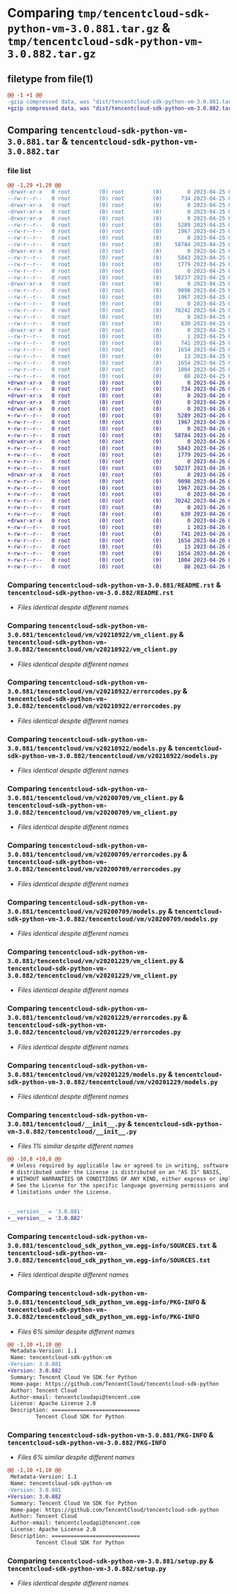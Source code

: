# Comparing `tmp/tencentcloud-sdk-python-vm-3.0.881.tar.gz` & `tmp/tencentcloud-sdk-python-vm-3.0.882.tar.gz`

## filetype from file(1)

```diff
@@ -1 +1 @@
-gzip compressed data, was "dist/tencentcloud-sdk-python-vm-3.0.881.tar", last modified: Tue Apr 25 01:00:39 2023, max compression
+gzip compressed data, was "dist/tencentcloud-sdk-python-vm-3.0.882.tar", last modified: Wed Apr 26 03:59:30 2023, max compression
```

## Comparing `tencentcloud-sdk-python-vm-3.0.881.tar` & `tencentcloud-sdk-python-vm-3.0.882.tar`

### file list

```diff
@@ -1,29 +1,29 @@
-drwxr-xr-x   0 root         (0) root         (0)        0 2023-04-25 01:00:39.000000 tencentcloud-sdk-python-vm-3.0.881/
--rw-r--r--   0 root         (0) root         (0)      734 2023-04-25 01:00:39.000000 tencentcloud-sdk-python-vm-3.0.881/README.rst
-drwxr-xr-x   0 root         (0) root         (0)        0 2023-04-25 01:00:39.000000 tencentcloud-sdk-python-vm-3.0.881/tencentcloud/
-drwxr-xr-x   0 root         (0) root         (0)        0 2023-04-25 01:00:39.000000 tencentcloud-sdk-python-vm-3.0.881/tencentcloud/vm/
-drwxr-xr-x   0 root         (0) root         (0)        0 2023-04-25 01:00:39.000000 tencentcloud-sdk-python-vm-3.0.881/tencentcloud/vm/v20210922/
--rw-r--r--   0 root         (0) root         (0)     5289 2023-04-25 01:00:39.000000 tencentcloud-sdk-python-vm-3.0.881/tencentcloud/vm/v20210922/vm_client.py
--rw-r--r--   0 root         (0) root         (0)     1967 2023-04-25 01:00:39.000000 tencentcloud-sdk-python-vm-3.0.881/tencentcloud/vm/v20210922/errorcodes.py
--rw-r--r--   0 root         (0) root         (0)        0 2023-04-25 01:00:39.000000 tencentcloud-sdk-python-vm-3.0.881/tencentcloud/vm/v20210922/__init__.py
--rw-r--r--   0 root         (0) root         (0)    58784 2023-04-25 01:00:39.000000 tencentcloud-sdk-python-vm-3.0.881/tencentcloud/vm/v20210922/models.py
-drwxr-xr-x   0 root         (0) root         (0)        0 2023-04-25 01:00:39.000000 tencentcloud-sdk-python-vm-3.0.881/tencentcloud/vm/v20200709/
--rw-r--r--   0 root         (0) root         (0)     5843 2023-04-25 01:00:39.000000 tencentcloud-sdk-python-vm-3.0.881/tencentcloud/vm/v20200709/vm_client.py
--rw-r--r--   0 root         (0) root         (0)     1779 2023-04-25 01:00:39.000000 tencentcloud-sdk-python-vm-3.0.881/tencentcloud/vm/v20200709/errorcodes.py
--rw-r--r--   0 root         (0) root         (0)        0 2023-04-25 01:00:39.000000 tencentcloud-sdk-python-vm-3.0.881/tencentcloud/vm/v20200709/__init__.py
--rw-r--r--   0 root         (0) root         (0)    50237 2023-04-25 01:00:39.000000 tencentcloud-sdk-python-vm-3.0.881/tencentcloud/vm/v20200709/models.py
-drwxr-xr-x   0 root         (0) root         (0)        0 2023-04-25 01:00:39.000000 tencentcloud-sdk-python-vm-3.0.881/tencentcloud/vm/v20201229/
--rw-r--r--   0 root         (0) root         (0)     9098 2023-04-25 01:00:39.000000 tencentcloud-sdk-python-vm-3.0.881/tencentcloud/vm/v20201229/vm_client.py
--rw-r--r--   0 root         (0) root         (0)     1967 2023-04-25 01:00:39.000000 tencentcloud-sdk-python-vm-3.0.881/tencentcloud/vm/v20201229/errorcodes.py
--rw-r--r--   0 root         (0) root         (0)        0 2023-04-25 01:00:39.000000 tencentcloud-sdk-python-vm-3.0.881/tencentcloud/vm/v20201229/__init__.py
--rw-r--r--   0 root         (0) root         (0)    70242 2023-04-25 01:00:39.000000 tencentcloud-sdk-python-vm-3.0.881/tencentcloud/vm/v20201229/models.py
--rw-r--r--   0 root         (0) root         (0)        0 2023-04-25 01:00:39.000000 tencentcloud-sdk-python-vm-3.0.881/tencentcloud/vm/__init__.py
--rw-r--r--   0 root         (0) root         (0)      630 2023-04-25 01:00:39.000000 tencentcloud-sdk-python-vm-3.0.881/tencentcloud/__init__.py
-drwxr-xr-x   0 root         (0) root         (0)        0 2023-04-25 01:00:39.000000 tencentcloud-sdk-python-vm-3.0.881/tencentcloud_sdk_python_vm.egg-info/
--rw-r--r--   0 root         (0) root         (0)        1 2023-04-25 01:00:39.000000 tencentcloud-sdk-python-vm-3.0.881/tencentcloud_sdk_python_vm.egg-info/dependency_links.txt
--rw-r--r--   0 root         (0) root         (0)      741 2023-04-25 01:00:39.000000 tencentcloud-sdk-python-vm-3.0.881/tencentcloud_sdk_python_vm.egg-info/SOURCES.txt
--rw-r--r--   0 root         (0) root         (0)     1654 2023-04-25 01:00:39.000000 tencentcloud-sdk-python-vm-3.0.881/tencentcloud_sdk_python_vm.egg-info/PKG-INFO
--rw-r--r--   0 root         (0) root         (0)       13 2023-04-25 01:00:39.000000 tencentcloud-sdk-python-vm-3.0.881/tencentcloud_sdk_python_vm.egg-info/top_level.txt
--rw-r--r--   0 root         (0) root         (0)     1654 2023-04-25 01:00:39.000000 tencentcloud-sdk-python-vm-3.0.881/PKG-INFO
--rw-r--r--   0 root         (0) root         (0)     1004 2023-04-25 01:00:39.000000 tencentcloud-sdk-python-vm-3.0.881/setup.py
--rw-r--r--   0 root         (0) root         (0)       88 2023-04-25 01:00:39.000000 tencentcloud-sdk-python-vm-3.0.881/setup.cfg
+drwxr-xr-x   0 root         (0) root         (0)        0 2023-04-26 03:59:30.000000 tencentcloud-sdk-python-vm-3.0.882/
+-rw-r--r--   0 root         (0) root         (0)      734 2023-04-26 03:59:30.000000 tencentcloud-sdk-python-vm-3.0.882/README.rst
+drwxr-xr-x   0 root         (0) root         (0)        0 2023-04-26 03:59:30.000000 tencentcloud-sdk-python-vm-3.0.882/tencentcloud/
+drwxr-xr-x   0 root         (0) root         (0)        0 2023-04-26 03:59:30.000000 tencentcloud-sdk-python-vm-3.0.882/tencentcloud/vm/
+drwxr-xr-x   0 root         (0) root         (0)        0 2023-04-26 03:59:30.000000 tencentcloud-sdk-python-vm-3.0.882/tencentcloud/vm/v20210922/
+-rw-r--r--   0 root         (0) root         (0)     5289 2023-04-26 03:59:30.000000 tencentcloud-sdk-python-vm-3.0.882/tencentcloud/vm/v20210922/vm_client.py
+-rw-r--r--   0 root         (0) root         (0)     1967 2023-04-26 03:59:30.000000 tencentcloud-sdk-python-vm-3.0.882/tencentcloud/vm/v20210922/errorcodes.py
+-rw-r--r--   0 root         (0) root         (0)        0 2023-04-26 03:59:30.000000 tencentcloud-sdk-python-vm-3.0.882/tencentcloud/vm/v20210922/__init__.py
+-rw-r--r--   0 root         (0) root         (0)    58784 2023-04-26 03:59:30.000000 tencentcloud-sdk-python-vm-3.0.882/tencentcloud/vm/v20210922/models.py
+drwxr-xr-x   0 root         (0) root         (0)        0 2023-04-26 03:59:30.000000 tencentcloud-sdk-python-vm-3.0.882/tencentcloud/vm/v20200709/
+-rw-r--r--   0 root         (0) root         (0)     5843 2023-04-26 03:59:30.000000 tencentcloud-sdk-python-vm-3.0.882/tencentcloud/vm/v20200709/vm_client.py
+-rw-r--r--   0 root         (0) root         (0)     1779 2023-04-26 03:59:30.000000 tencentcloud-sdk-python-vm-3.0.882/tencentcloud/vm/v20200709/errorcodes.py
+-rw-r--r--   0 root         (0) root         (0)        0 2023-04-26 03:59:30.000000 tencentcloud-sdk-python-vm-3.0.882/tencentcloud/vm/v20200709/__init__.py
+-rw-r--r--   0 root         (0) root         (0)    50237 2023-04-26 03:59:30.000000 tencentcloud-sdk-python-vm-3.0.882/tencentcloud/vm/v20200709/models.py
+drwxr-xr-x   0 root         (0) root         (0)        0 2023-04-26 03:59:30.000000 tencentcloud-sdk-python-vm-3.0.882/tencentcloud/vm/v20201229/
+-rw-r--r--   0 root         (0) root         (0)     9098 2023-04-26 03:59:30.000000 tencentcloud-sdk-python-vm-3.0.882/tencentcloud/vm/v20201229/vm_client.py
+-rw-r--r--   0 root         (0) root         (0)     1967 2023-04-26 03:59:30.000000 tencentcloud-sdk-python-vm-3.0.882/tencentcloud/vm/v20201229/errorcodes.py
+-rw-r--r--   0 root         (0) root         (0)        0 2023-04-26 03:59:30.000000 tencentcloud-sdk-python-vm-3.0.882/tencentcloud/vm/v20201229/__init__.py
+-rw-r--r--   0 root         (0) root         (0)    70242 2023-04-26 03:59:30.000000 tencentcloud-sdk-python-vm-3.0.882/tencentcloud/vm/v20201229/models.py
+-rw-r--r--   0 root         (0) root         (0)        0 2023-04-26 03:59:30.000000 tencentcloud-sdk-python-vm-3.0.882/tencentcloud/vm/__init__.py
+-rw-r--r--   0 root         (0) root         (0)      630 2023-04-26 03:59:30.000000 tencentcloud-sdk-python-vm-3.0.882/tencentcloud/__init__.py
+drwxr-xr-x   0 root         (0) root         (0)        0 2023-04-26 03:59:30.000000 tencentcloud-sdk-python-vm-3.0.882/tencentcloud_sdk_python_vm.egg-info/
+-rw-r--r--   0 root         (0) root         (0)        1 2023-04-26 03:59:30.000000 tencentcloud-sdk-python-vm-3.0.882/tencentcloud_sdk_python_vm.egg-info/dependency_links.txt
+-rw-r--r--   0 root         (0) root         (0)      741 2023-04-26 03:59:30.000000 tencentcloud-sdk-python-vm-3.0.882/tencentcloud_sdk_python_vm.egg-info/SOURCES.txt
+-rw-r--r--   0 root         (0) root         (0)     1654 2023-04-26 03:59:30.000000 tencentcloud-sdk-python-vm-3.0.882/tencentcloud_sdk_python_vm.egg-info/PKG-INFO
+-rw-r--r--   0 root         (0) root         (0)       13 2023-04-26 03:59:30.000000 tencentcloud-sdk-python-vm-3.0.882/tencentcloud_sdk_python_vm.egg-info/top_level.txt
+-rw-r--r--   0 root         (0) root         (0)     1654 2023-04-26 03:59:30.000000 tencentcloud-sdk-python-vm-3.0.882/PKG-INFO
+-rw-r--r--   0 root         (0) root         (0)     1004 2023-04-26 03:59:30.000000 tencentcloud-sdk-python-vm-3.0.882/setup.py
+-rw-r--r--   0 root         (0) root         (0)       88 2023-04-26 03:59:30.000000 tencentcloud-sdk-python-vm-3.0.882/setup.cfg
```

### Comparing `tencentcloud-sdk-python-vm-3.0.881/README.rst` & `tencentcloud-sdk-python-vm-3.0.882/README.rst`

 * *Files identical despite different names*

### Comparing `tencentcloud-sdk-python-vm-3.0.881/tencentcloud/vm/v20210922/vm_client.py` & `tencentcloud-sdk-python-vm-3.0.882/tencentcloud/vm/v20210922/vm_client.py`

 * *Files identical despite different names*

### Comparing `tencentcloud-sdk-python-vm-3.0.881/tencentcloud/vm/v20210922/errorcodes.py` & `tencentcloud-sdk-python-vm-3.0.882/tencentcloud/vm/v20210922/errorcodes.py`

 * *Files identical despite different names*

### Comparing `tencentcloud-sdk-python-vm-3.0.881/tencentcloud/vm/v20210922/models.py` & `tencentcloud-sdk-python-vm-3.0.882/tencentcloud/vm/v20210922/models.py`

 * *Files identical despite different names*

### Comparing `tencentcloud-sdk-python-vm-3.0.881/tencentcloud/vm/v20200709/vm_client.py` & `tencentcloud-sdk-python-vm-3.0.882/tencentcloud/vm/v20200709/vm_client.py`

 * *Files identical despite different names*

### Comparing `tencentcloud-sdk-python-vm-3.0.881/tencentcloud/vm/v20200709/errorcodes.py` & `tencentcloud-sdk-python-vm-3.0.882/tencentcloud/vm/v20200709/errorcodes.py`

 * *Files identical despite different names*

### Comparing `tencentcloud-sdk-python-vm-3.0.881/tencentcloud/vm/v20200709/models.py` & `tencentcloud-sdk-python-vm-3.0.882/tencentcloud/vm/v20200709/models.py`

 * *Files identical despite different names*

### Comparing `tencentcloud-sdk-python-vm-3.0.881/tencentcloud/vm/v20201229/vm_client.py` & `tencentcloud-sdk-python-vm-3.0.882/tencentcloud/vm/v20201229/vm_client.py`

 * *Files identical despite different names*

### Comparing `tencentcloud-sdk-python-vm-3.0.881/tencentcloud/vm/v20201229/errorcodes.py` & `tencentcloud-sdk-python-vm-3.0.882/tencentcloud/vm/v20201229/errorcodes.py`

 * *Files identical despite different names*

### Comparing `tencentcloud-sdk-python-vm-3.0.881/tencentcloud/vm/v20201229/models.py` & `tencentcloud-sdk-python-vm-3.0.882/tencentcloud/vm/v20201229/models.py`

 * *Files identical despite different names*

### Comparing `tencentcloud-sdk-python-vm-3.0.881/tencentcloud/__init__.py` & `tencentcloud-sdk-python-vm-3.0.882/tencentcloud/__init__.py`

 * *Files 1% similar despite different names*

```diff
@@ -10,8 +10,8 @@
 # Unless required by applicable law or agreed to in writing, software
 # distributed under the License is distributed on an "AS IS" BASIS,
 # WITHOUT WARRANTIES OR CONDITIONS OF ANY KIND, either express or implied.
 # See the License for the specific language governing permissions and
 # limitations under the License.
 
 
-__version__ = '3.0.881'
+__version__ = '3.0.882'
```

### Comparing `tencentcloud-sdk-python-vm-3.0.881/tencentcloud_sdk_python_vm.egg-info/SOURCES.txt` & `tencentcloud-sdk-python-vm-3.0.882/tencentcloud_sdk_python_vm.egg-info/SOURCES.txt`

 * *Files identical despite different names*

### Comparing `tencentcloud-sdk-python-vm-3.0.881/tencentcloud_sdk_python_vm.egg-info/PKG-INFO` & `tencentcloud-sdk-python-vm-3.0.882/tencentcloud_sdk_python_vm.egg-info/PKG-INFO`

 * *Files 6% similar despite different names*

```diff
@@ -1,10 +1,10 @@
 Metadata-Version: 1.1
 Name: tencentcloud-sdk-python-vm
-Version: 3.0.881
+Version: 3.0.882
 Summary: Tencent Cloud Vm SDK for Python
 Home-page: https://github.com/TencentCloud/tencentcloud-sdk-python
 Author: Tencent Cloud
 Author-email: tencentcloudapi@tencent.com
 License: Apache License 2.0
 Description: ============================
         Tencent Cloud SDK for Python
```

### Comparing `tencentcloud-sdk-python-vm-3.0.881/PKG-INFO` & `tencentcloud-sdk-python-vm-3.0.882/PKG-INFO`

 * *Files 6% similar despite different names*

```diff
@@ -1,10 +1,10 @@
 Metadata-Version: 1.1
 Name: tencentcloud-sdk-python-vm
-Version: 3.0.881
+Version: 3.0.882
 Summary: Tencent Cloud Vm SDK for Python
 Home-page: https://github.com/TencentCloud/tencentcloud-sdk-python
 Author: Tencent Cloud
 Author-email: tencentcloudapi@tencent.com
 License: Apache License 2.0
 Description: ============================
         Tencent Cloud SDK for Python
```

### Comparing `tencentcloud-sdk-python-vm-3.0.881/setup.py` & `tencentcloud-sdk-python-vm-3.0.882/setup.py`

 * *Files identical despite different names*

